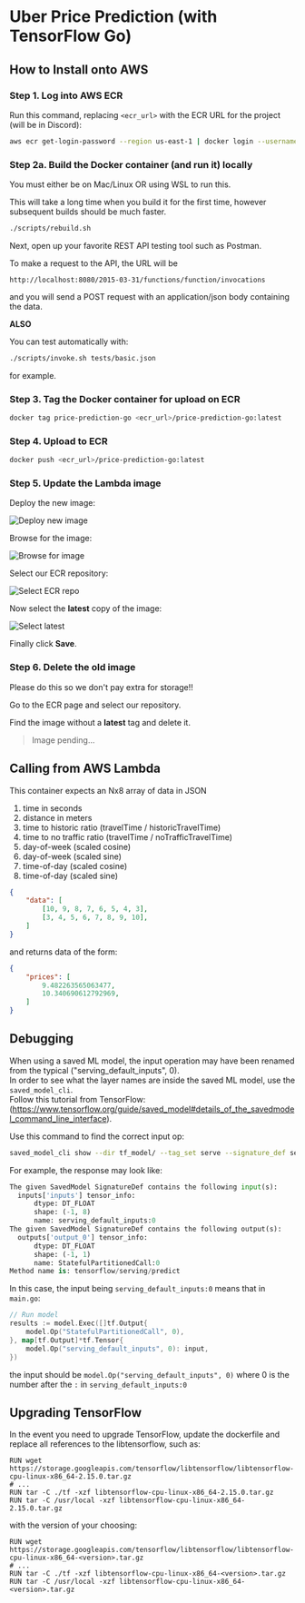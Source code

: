 # Uber Price Prediction (with TensorFlow Go)

## How to Install onto AWS

### Step 1. Log into AWS ECR

Run this command, replacing `<ecr_url>` with the ECR URL for the project (will be in Discord):
```bash
aws ecr get-login-password --region us-east-1 | docker login --username AWS --password-stdin <ecr_url>
```

### Step 2a. Build the Docker container (and run it) locally

You must either be on Mac/Linux OR using WSL to run this.

This will take a long time when you build it for the first time, however subsequent builds should be much faster.
```bash
./scripts/rebuild.sh
```

Next, open up your favorite REST API testing tool such as Postman.

To make a request to the API, the URL will be 
```
http://localhost:8080/2015-03-31/functions/function/invocations
```

and you will send a POST request with an application/json body containing the data.

**ALSO**

You can test automatically with:

```bash
./scripts/invoke.sh tests/basic.json
```

for example.

### Step 3. Tag the Docker container for upload on ECR

```bash
docker tag price-prediction-go <ecr_url>/price-prediction-go:latest
```

### Step 4. Upload to ECR

```bash
docker push <ecr_url>/price-prediction-go:latest
```

### Step 5. Update the Lambda image

Deploy the new image:

![Deploy new image](imgs/deploy-lambda.png)

Browse for the image:

![Browse for image](imgs/browse-images.png)

Select our ECR repository:

![Select ECR repo](imgs/repository.png)

Now select the **latest** copy of the image:

![Select latest](imgs/select-image.png)

Finally click **Save**.

### Step 6. Delete the old image

Please do this so we don't pay extra for storage!!

Go to the ECR page and select our repository.

Find the image without a **latest** tag and delete it.

> Image pending...

## Calling from AWS Lambda

This container expects an Nx8 array of data in JSON
1. time in seconds
2. distance in meters
3. time to historic ratio (travelTime / historicTravelTime)
4. time to no traffic ratio (travelTime / noTrafficTravelTime)
5. day-of-week (scaled cosine)
6. day-of-week (scaled sine)
7. time-of-day (scaled cosine)
8. time-of-day (scaled sine)
```json
{
    "data": [
        [10, 9, 8, 7, 6, 5, 4, 3],
        [3, 4, 5, 6, 7, 8, 9, 10],
    ]
}
```

and returns data of the form:

```json
{
    "prices": [
        9.482263565063477,
        10.340690612792969,
    ]
}
```

## Debugging

When using a saved ML model, the input operation may have been renamed from the typical ("serving_default_inputs", 0).  
In order to see what the layer names are inside the saved ML model, use the `saved_model_cli`.  
Follow this tutorial from TensorFlow: (https://www.tensorflow.org/guide/saved_model#details_of_the_savedmodel_command_line_interface).
  
Use this command to find the correct input op:
```bash
saved_model_cli show --dir tf_model/ --tag_set serve --signature_def serving_default
```

For example, the response may look like:
```py
The given SavedModel SignatureDef contains the following input(s):
  inputs['inputs'] tensor_info:
      dtype: DT_FLOAT
      shape: (-1, 8)
      name: serving_default_inputs:0
The given SavedModel SignatureDef contains the following output(s):
  outputs['output_0'] tensor_info:
      dtype: DT_FLOAT
      shape: (-1, 1)
      name: StatefulPartitionedCall:0
Method name is: tensorflow/serving/predict
```

In this case, the input being `serving_default_inputs:0` means that in `main.go`:
```go
// Run model
results := model.Exec([]tf.Output{
    model.Op("StatefulPartitionedCall", 0),
}, map[tf.Output]*tf.Tensor{
    model.Op("serving_default_inputs", 0): input,
})
```
the input should be `model.Op("serving_default_inputs", 0)` where 0 is the number after the `:` in `serving_default_inputs:0`

## Upgrading TensorFlow

In the event you need to upgrade TensorFlow, update the dockerfile and replace all references to the libtensorflow, such as:
```docker
RUN wget https://storage.googleapis.com/tensorflow/libtensorflow/libtensorflow-cpu-linux-x86_64-2.15.0.tar.gz
# ...
RUN tar -C ./tf -xzf libtensorflow-cpu-linux-x86_64-2.15.0.tar.gz
RUN tar -C /usr/local -xzf libtensorflow-cpu-linux-x86_64-2.15.0.tar.gz
```

with the version of your choosing:
```docker
RUN wget https://storage.googleapis.com/tensorflow/libtensorflow/libtensorflow-cpu-linux-x86_64-<version>.tar.gz
# ...
RUN tar -C ./tf -xzf libtensorflow-cpu-linux-x86_64-<version>.tar.gz
RUN tar -C /usr/local -xzf libtensorflow-cpu-linux-x86_64-<version>.tar.gz
```